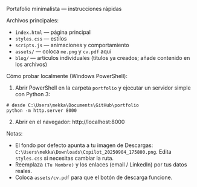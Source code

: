 Portafolio minimalista — instrucciones rápidas

Archivos principales:
- `index.html` — página principal
- `styles.css` — estilos
- `scripts.js` — animaciones y comportamiento
- `assets/` — coloca `me.png` y `cv.pdf` aquí
- `blog/` — artículos individuales (títulos ya creados; añade contenido en los archivos)

Cómo probar localmente (Windows PowerShell):

1) Abrir PowerShell en la carpeta `portfolio` y ejecutar un servidor simple con Python 3:

```pwsh
# desde C:\Users\mekka\Documents\GitHub\portfolio
python -m http.server 8000
```

2) Abrir en el navegador: http://localhost:8000

Notas:
- El fondo por defecto apunta a tu imagen de Descargas: `C:\Users\mekka\Downloads\Copilot_20250904_175800.png`. Edita `styles.css` si necesitas cambiar la ruta.
- Reemplaza `(Tu Nombre)` y los enlaces (email / LinkedIn) por tus datos reales.
- Coloca `assets/cv.pdf` para que el botón de descarga funcione.
